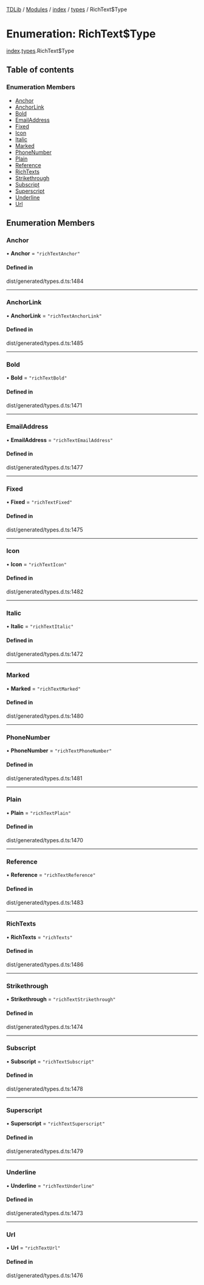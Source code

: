 [TDLib](../README.md) / [Modules](../modules.md) / [index](../modules/index.md) / [types](../modules/index.types.md) / RichText$Type

# Enumeration: RichText$Type

[index](../modules/index.md).[types](../modules/index.types.md).RichText$Type

## Table of contents

### Enumeration Members

- [Anchor](index.types.RichText_Type.md#anchor)
- [AnchorLink](index.types.RichText_Type.md#anchorlink)
- [Bold](index.types.RichText_Type.md#bold)
- [EmailAddress](index.types.RichText_Type.md#emailaddress)
- [Fixed](index.types.RichText_Type.md#fixed)
- [Icon](index.types.RichText_Type.md#icon)
- [Italic](index.types.RichText_Type.md#italic)
- [Marked](index.types.RichText_Type.md#marked)
- [PhoneNumber](index.types.RichText_Type.md#phonenumber)
- [Plain](index.types.RichText_Type.md#plain)
- [Reference](index.types.RichText_Type.md#reference)
- [RichTexts](index.types.RichText_Type.md#richtexts)
- [Strikethrough](index.types.RichText_Type.md#strikethrough)
- [Subscript](index.types.RichText_Type.md#subscript)
- [Superscript](index.types.RichText_Type.md#superscript)
- [Underline](index.types.RichText_Type.md#underline)
- [Url](index.types.RichText_Type.md#url)

## Enumeration Members

### Anchor

• **Anchor** = ``"richTextAnchor"``

#### Defined in

dist/generated/types.d.ts:1484

___

### AnchorLink

• **AnchorLink** = ``"richTextAnchorLink"``

#### Defined in

dist/generated/types.d.ts:1485

___

### Bold

• **Bold** = ``"richTextBold"``

#### Defined in

dist/generated/types.d.ts:1471

___

### EmailAddress

• **EmailAddress** = ``"richTextEmailAddress"``

#### Defined in

dist/generated/types.d.ts:1477

___

### Fixed

• **Fixed** = ``"richTextFixed"``

#### Defined in

dist/generated/types.d.ts:1475

___

### Icon

• **Icon** = ``"richTextIcon"``

#### Defined in

dist/generated/types.d.ts:1482

___

### Italic

• **Italic** = ``"richTextItalic"``

#### Defined in

dist/generated/types.d.ts:1472

___

### Marked

• **Marked** = ``"richTextMarked"``

#### Defined in

dist/generated/types.d.ts:1480

___

### PhoneNumber

• **PhoneNumber** = ``"richTextPhoneNumber"``

#### Defined in

dist/generated/types.d.ts:1481

___

### Plain

• **Plain** = ``"richTextPlain"``

#### Defined in

dist/generated/types.d.ts:1470

___

### Reference

• **Reference** = ``"richTextReference"``

#### Defined in

dist/generated/types.d.ts:1483

___

### RichTexts

• **RichTexts** = ``"richTexts"``

#### Defined in

dist/generated/types.d.ts:1486

___

### Strikethrough

• **Strikethrough** = ``"richTextStrikethrough"``

#### Defined in

dist/generated/types.d.ts:1474

___

### Subscript

• **Subscript** = ``"richTextSubscript"``

#### Defined in

dist/generated/types.d.ts:1478

___

### Superscript

• **Superscript** = ``"richTextSuperscript"``

#### Defined in

dist/generated/types.d.ts:1479

___

### Underline

• **Underline** = ``"richTextUnderline"``

#### Defined in

dist/generated/types.d.ts:1473

___

### Url

• **Url** = ``"richTextUrl"``

#### Defined in

dist/generated/types.d.ts:1476
